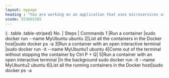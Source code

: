 ```yaml
---
layout: mypage
heading : "You are working on an application that uses microservices architecture. So you have a lot of containers working at a time. How would you list all running containers and stopped containers."
vcode: 553665385
---
```

{: .table .table-striped}
 No. | Steps | Commands 
 1 |Run a container |sudo docker run --name MyUbuntu ubuntu
2|List all the containers in the Docker host|sudo docker ps -a
3|Run a container with an open interactive terminal |sudo docker run -it --name MyUbuntu1 ubuntu
4|Come out of the terminal without stopping the container by Ctrl P + Q| 
5|Run a container with an open interactive terminal |In the background sudo docker run -it --name MyUbuntu2 ubuntu
6|List all the running containers in the Docker host|sudo docker ps -a


 
